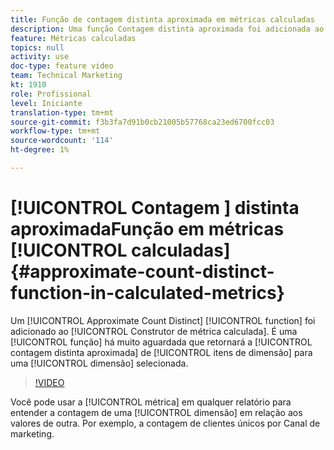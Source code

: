 ```yaml
---
title: Função de contagem distinta aproximada em métricas calculadas
description: Uma função Contagem distinta aproximada foi adicionada ao Construtor de métrica calculada. É uma função muito aguardada que retornará a contagem distinta aproximada de itens de dimensão para uma dimensão selecionada.
feature: Métricas calculadas
topics: null
activity: use
doc-type: feature video
team: Technical Marketing
kt: 1910
role: Profissional
level: Iniciante
translation-type: tm+mt
source-git-commit: f3b3fa7d91b0cb21005b57768ca23ed6700fcc03
workflow-type: tm+mt
source-wordcount: '114'
ht-degree: 1%

---
```



# [!UICONTROL Contagem ]  distinta aproximadaFunção em métricas  [!UICONTROL calculadas]{#approximate-count-distinct-function-in-calculated-metrics}

Um [!UICONTROL Approximate Count Distinct] [!UICONTROL function] foi adicionado ao [!UICONTROL Construtor de métrica calculada]. É uma [!UICONTROL função] há muito aguardada que retornará a [!UICONTROL contagem distinta aproximada] de [!UICONTROL itens de dimensão] para uma [!UICONTROL dimensão] selecionada.

>[!VIDEO](https://video.tv.adobe.com/v/23722/?quality=12)

Você pode usar a [!UICONTROL métrica] em qualquer relatório para entender a contagem de uma [!UICONTROL dimensão] em relação aos valores de outra. Por exemplo, a contagem de clientes únicos por Canal de marketing.
